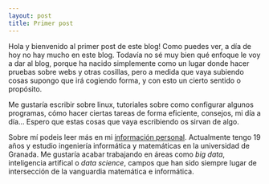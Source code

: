 ```yaml
---
layout: post
title: Primer post
---
```


Hola y bienvenido al primer post de este blog! Como puedes ver, a día de hoy no hay mucho en este blog. Todavía no sé muy bien qué enfoque le voy a dar al blog, porque ha nacido simplemente como un lugar donde hacer pruebas sobre webs y otras cosillas, pero a medida que vaya subiendo cosas supongo que irá cogiendo forma, y con esto un cierto sentido o propósito. 

Me gustaría escribir sobre linux, tutoriales sobre como configurar algunos programas, cómo hacer ciertas tareas de forma eficiente, consejos, mi día a día... Espero que estas cosas que vaya escribiendo os sirvan de algo.

Sobre mí podeis leer más en mi [información personal](/personalinfo/). Actualmente tengo 19 años y estudio ingeniería informática y matemáticas en la universidad de Granada. Me gustaría acabar trabajando en áreas como *big data*, inteligencia artifical o *data science*, campos que han sido siempre lugar de intersección de la vanguardia matemática e informática.
